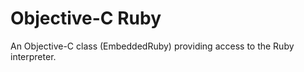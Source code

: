 Objective-C Ruby
================
An Objective-C class (EmbeddedRuby) providing access to the Ruby interpreter.
